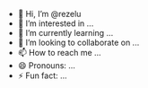 - 👋 Hi, I’m @rezelu
- 👀 I’m interested in ...
- 🌱 I’m currently learning ...
- 💞️ I’m looking to collaborate on ...
- 📫 How to reach me ...
- 😄 Pronouns: ...
- ⚡ Fun fact: ...

<!---
rezelu/rezelu is a ✨ special ✨ repository because its `README.md` (this file) appears on your GitHub profile.
You can click the Preview link to take a look at your changes.
--->
